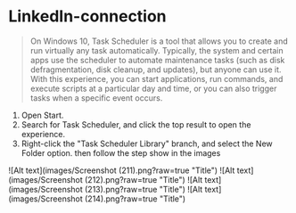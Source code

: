 # LinkedIn-connection

> On Windows 10, Task Scheduler is a tool that allows you to create and run virtually any task automatically. Typically, the system and certain apps use the scheduler to automate maintenance tasks (such as disk defragmentation, disk cleanup, and updates), but anyone can use it. With this experience, you can start applications, run commands, and execute scripts at a particular day and time, or you can also trigger tasks when a specific event occurs.

1. Open Start.
2. Search for Task Scheduler, and click the top result to open the experience.
3. Right-click the "Task Scheduler Library" branch, and select the New Folder option.
then follow the step show in the images

![Alt text](images/Screenshot (211).png?raw=true "Title")
![Alt text](images/Screenshot (212).png?raw=true "Title")
![Alt text](images/Screenshot (213).png?raw=true "Title")
![Alt text](images/Screenshot (214).png?raw=true "Title")
